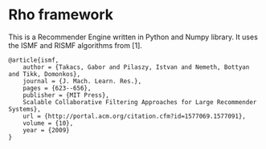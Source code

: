 # Rho framework

This is a Recommender Engine written in Python and Numpy library. It uses the ISMF and RISMF algorithms from [1].

    @article{ismf,
        author = {Takacs, Gabor and Pilaszy, Istvan and Nemeth, Bottyan and Tikk, Domonkos},
        journal = {J. Mach. Learn. Res.},
        pages = {623--656},
        publisher = {MIT Press},
        Scalable Collaborative Filtering Approaches for Large Recommender Systems},
        url = {http://portal.acm.org/citation.cfm?id=1577069.1577091},
        volume = {10},
        year = {2009}
    }



